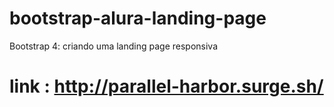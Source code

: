 # bootstrap-alura-landing-page
Bootstrap 4: criando uma landing page responsiva

# link : http://parallel-harbor.surge.sh/


